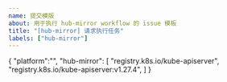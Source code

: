 ```yaml
---
name: 提交模版
about: 用于执行 hub-mirror workflow 的 issue 模板
title: "[hub-mirror] 请求执行任务"
labels: ["hub-mirror"]
---
```


{
    "platform":"",
    "hub-mirror": [
        "registry.k8s.io/kube-apiserver",
        "registry.k8s.io/kube-apiserver:v1.27.4",
    ]
}
